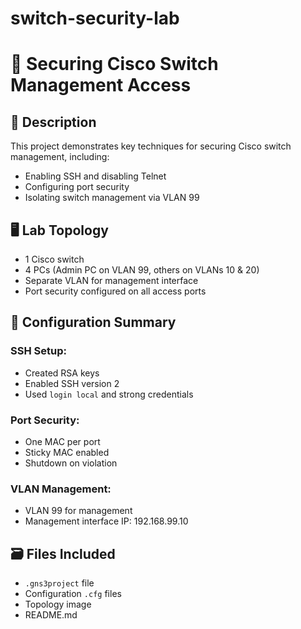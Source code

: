 # switch-security-lab
# 🔐 Securing Cisco Switch Management Access

## 🔧 Description
This project demonstrates key techniques for securing Cisco switch management, including:
- Enabling SSH and disabling Telnet
- Configuring port security
- Isolating switch management via VLAN 99

## 🖥️ Lab Topology
- 1 Cisco switch
- 4 PCs (Admin PC on VLAN 99, others on VLANs 10 & 20)
- Separate VLAN for management interface
- Port security configured on all access ports

## 🚀 Configuration Summary

### SSH Setup:
- Created RSA keys
- Enabled SSH version 2
- Used `login local` and strong credentials

### Port Security:
- One MAC per port
- Sticky MAC enabled
- Shutdown on violation

### VLAN Management:
- VLAN 99 for management
- Management interface IP: 192.168.99.10

## 🗃️ Files Included
- `.gns3project` file
- Configuration `.cfg` files
- Topology image
- README.md

